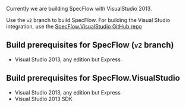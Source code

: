 Currently we are building SpecFlow with VisualStudio 2013.

Use the `v2` branch to build SpecFlow. For building the Visual Studio integration, use the 
[SpecFlow.VisualStudio GitHub repo](https://github.com/techtalk/SpecFlow.VisualStudio)

## Build prerequisites for SpecFlow (`v2` branch)
- Visual Studio 2013, any edition but Express

## Build prerequisites for SpecFlow.VisualStudio
- Visual Studio 2013, any edition but Express
- Visual Studio 2013 SDK

